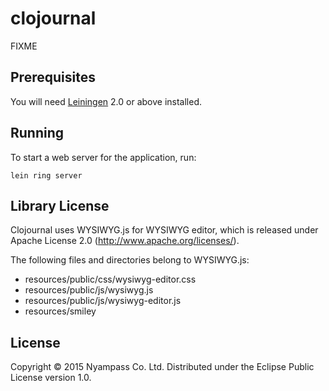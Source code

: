 # clojournal

FIXME

## Prerequisites

You will need [Leiningen][1] 2.0 or above installed.

[1]: https://github.com/technomancy/leiningen

## Running

To start a web server for the application, run:

    lein ring server

## Library License

Clojournal uses WYSIWYG.js for WYSIWYG editor, which is released under Apache License 2.0 (http://www.apache.org/licenses/).

The following files and directories belong to WYSIWYG.js:

- resources/public/css/wysiwyg-editor.css
- resources/public/js/wysiwyg.js
- resources/public/js/wysiwyg-editor.js
- resources/smiley

## License

Copyright © 2015 Nyampass Co. Ltd.
Distributed under the Eclipse Public License version 1.0.
